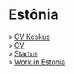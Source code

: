 # Estônia

» [CV Keskus](https://www.cvkeskus.ee)\
» [CV](https://www.cv.ee)\
» [Startus](https://www.startus.cc)\
» [Work in Estonia](https://www.workinestonia.com/latest-offers/?cat=41)
